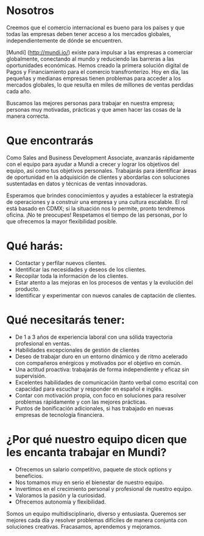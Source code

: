 # Nosotros
Creemos que el comercio internacional es bueno para los países y que todas las empresas deben tener acceso a los mercados globales, independientemente de dónde se encuentren.

[Mundi] (http://mundi.io/) existe para impulsar a las empresas a comerciar globalmente, conectando al mundo y reduciendo las barreras a las oportunidades económicas. Hemos creado la primera solución digital de Pagos y Financiamiento para el comercio transfronterizo. Hoy en día, las pequeñas y medianas empresas tienen problemas para acceder a los mercados globales, lo que resulta en miles de millones de ventas perdidas cada año.

Buscamos las mejores personas para trabajar en nuestra empresa; personas muy motivadas, prácticas y que amen hacer las cosas de la manera correcta.

# Que encontrarás
Como Sales and Business Development Associate, avanzarás rápidamente con el equipo para ayudar a Mundi a crecer y lograr los objetivos del equipo, así como tus objetivos personales. Trabajarás para identificar áreas de oportunidad en la adquisición de clientes y abordarlas con soluciones sustentadas en datos y técnicas de ventas innovadoras.

Esperamos que brindes conocimientos y ayudes a establecer la estrategia de operaciones y a construir una empresa y una cultura escalable. El rol está basado en CDMX; si la situación nos lo permite, pronto tendremos oficina. ¡No te preocupes! Respetamos el tiempo de las personas, por lo que ofrecemos la mayor flexibilidad posible.

# Qué harás:
* Contactar y perfilar nuevos clientes.
* Identificar las necesidades y deseos de los clientes.
* Recopilar toda la información de los clientes.
* Estar atento a las mejoras en los procesos de ventas y la evolución del producto.
* Identificar y experimentar con nuevos canales de captación de clientes.

# Qué necesitarás tener:
* De 1 a 3 años de experiencia laboral con una sólida trayectoria profesional en ventas.
* Habilidades excepcionales de gestión de clientes
* Deseo de trabajar duro en un entorno dinámico y de ritmo acelerado con compañeros enérgicos y motivados por el objetivo en común.
* Una actitud proactiva: trabajarás de forma independiente y eficaz sin supervisión.
* Excelentes habilidades de comunicación (tanto verbal como escrita) con capacidad para escuchar y responder en español e inglés.
* Contar con motivación propia, con foco en soluciones para resolver problemas rápidamente y con las mejores prácticas.
* Puntos de bonificación adicionales, si has trabajado en nuevas empresas de tecnología financiera.

# ¿Por qué nuestro equipo dicen que les encanta trabajar en Mundi?
* Ofrecemos un salario competitivo, paquete de stock options y beneficios.
* Nos tomamos muy en serio el bienestar de nuestro equipo.
* Invertimos en el crecimiento personal y profesional de nuestro equipo.
* Valoramos la pasión y la curiosidad.
* Ofrecemos autonomía y flexibilidad.

Somos un equipo multidisciplinario, diverso y entusiasta. Queremos ser mejores cada día y resolver problemas difíciles de manera conjunta con soluciones creativas. Fracasamos, aprendemos y mejoramos.
